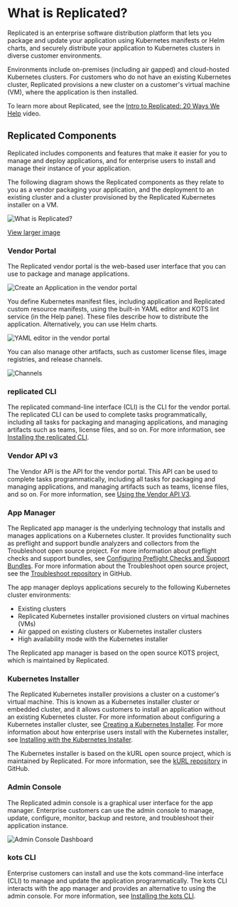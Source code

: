 # What is Replicated?

Replicated is an enterprise software distribution platform that lets you package and update your application using Kubernetes manifests or Helm charts, and securely distribute your application to Kubernetes clusters in diverse customer environments.

Environments include on-premises (including air gapped) and cloud-hosted Kubernetes clusters. For customers who do not have an existing Kubernetes cluster, Replicated provisions a new cluster on a customer's virtual machine (VM), where the application is then installed.

To learn more about Replicated, see the [Intro to Replicated: 20 Ways We Help](https://www.youtube.com/watch?v=2eOh7CofY3Q) video.

## Replicated Components

Replicated includes components and features that make it easier for you to manage and deploy applications, and for enterprise users to install and manage their instance of your application.

The following diagram shows the Replicated components as they relate to you as a vendor packaging your application, and the deployment to an existing cluster and a cluster provisioned by the Replicated Kubernetes installer on a VM.

![What is Replicated?](/images/what-is-replicated.png)

[View larger image](/images/what-is-replicated.png)

### Vendor Portal

The Replicated vendor portal is the web-based user interface that you can use to package and manage applications.

![Create an Application in the vendor portal](/images/guides/kots/create-application.png)

You define Kubernetes manifest files, including application and Replicated custom resource manifests, using the built-in YAML editor and KOTS lint service (in the Help pane). These files describe how to distribute the application. Alternatively, you can use Helm charts.

![YAML editor in the vendor portal](/images/yaml-editor.png)

You can also manage other artifacts, such as customer license files, image registries, and release channels.

![Channels](/images/channels.png)

### replicated CLI

The replicated command-line interface (CLI) is the CLI for the vendor portal. The replicated CLI can be used to complete tasks programmatically, including all tasks for packaging and managing applications, and managing artifacts such as teams, license files, and so on. For more information, see [Installing the replicated CLI](/reference/replicated-cli-installing).

### Vendor API v3

The Vendor API is the API for the vendor portal. This API can be used to complete tasks programmatically, including all tasks for packaging and managing applications, and managing artifacts such as teams, license files, and so on. For more information, see [Using the Vendor API V3](/reference/vendor-api-using).

### App Manager

The Replicated app manager is the underlying technology that installs and manages applications on a Kubernetes cluster. It provides functionality such as preflight and support bundle analyzers and collectors from the Troubleshoot open source project. For more information about preflight checks and support bundles, see [Configuring Preflight Checks and Support Bundles](preflight-support-bundle-creating). For more information about the Troubleshoot open source project, see the [Troubleshoot repository](https://github.com/replicatedhq/troubleshoot) in GitHub.

The app manager deploys applications securely to the following Kubernetes cluster environments:

- Existing clusters
- Replicated Kubernetes installer provisioned clusters on virtual machines (VMs)
- Air gapped on existing clusters or Kubernetes installer clusters
- High availability mode with the Kubernetes installer

The Replicated app manager is based on the open source KOTS project, which is maintained by Replicated.

### Kubernetes Installer

The Replicated Kubernetes installer provisions a cluster on a customer's virtual machine. This is known as a Kubernetes installer cluster or embedded cluster, and it allows customers to install an application without an existing Kubernetes cluster. For more information about configuring a Kubernetes installer cluster, see [Creating a Kubernetes Installer](/vendor/packaging-embedded-kubernetes). For more information about how enterprise users install with the Kubernetes installer, see [Installing with the Kubernetes Installer](/enterprise/installing-embedded-cluster).

The Kubernetes installer is based on the kURL open source project, which is maintained by Replicated. For more information, see the [kURL repository](https://github.com/replicatedhq/kURL) in GitHub.

### Admin Console

The Replicated admin console is a graphical user interface for the app manager. Enterprise customers can use the admin console to manage, update, configure, monitor, backup and restore, and troubleshoot their application instance.

![Admin Console Dashboard](/images/guides/kots/application.png)

### kots CLI

Enterprise customers can install and use the kots command-line interface (CLI) to manage and update the application programmatically. The kots CLI interacts with the app manager and provides an alternative to using the admin console. For more information, see [Installing the kots CLI](/reference/kots-cli-getting-started).

